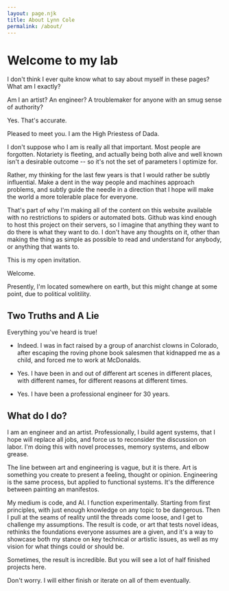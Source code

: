 ```yaml
---
layout: page.njk
title: About Lynn Cole
permalink: /about/
---
```


# Welcome to my lab

I don't think I ever quite know what to say about myself in these pages?
What am I exactly?

Am I an artist? An engineer? A troublemaker for anyone with an smug sense of authority?

Yes. That's accurate.

Pleased to meet you. I am the High Priestess of Dada.

I don't suppose who I am is really all that important. Most people are forgotten. Notariety is fleeting, and actually being both alive and well known isn't a desirable outcome -- so it's not the set of parameters I optimize for. 

Rather, my thinking for the last few years is that I would rather be subtly influential. Make a dent in the way people and machines approach problems, and subtly guide the needle in a direction that I hope will make the world a more tolerable place for everyone. 

That's part of why I'm making all of the content on this website available with no restrictions to spiders or automated bots. Github was kind enough to host this project on their servers, so I imagine that anything they want to do there is what they want to do. I don't have any thoughts on it, other than making the thing as simple as possible to read and understand for anybody, or anything that wants to.

This is my open invitation.

Welcome.

Presently, I'm located somewhere on earth, but this might change at some point, due to political volitility.

## Two Truths and A Lie

Everything you've heard is true!

* Indeed. I was in fact raised by a group of anarchist clowns in Colorado, after escaping the roving phone book salesmen that kidnapped me as a child, and forced me to work at McDonalds.

* Yes. I have been in and out of different art scenes in different places, with different names, for different reasons at different times.

* Yes. I have been a professional engineer for 30 years.

## What do I do?

I am an engineer and an artist. Professionally, I build agent systems, that I hope will replace all jobs, and force us to reconsider the discussion on labor. I'm doing this with novel processes, memory systems, and elbow grease. 

The line between art and engineering is vague, but it is there. Art is something you create to present a feeling, thought or opinion. Engineering is the same process, but applied to functional systems. It's the difference between painting an manifestos. 

My medium is code, and AI. I function experimentally. Starting from first principles, with just enough knowledge on any topic to be dangerous. Then I pull at the seams of reality until the threads come loose, and I get to challenge my assumptions. The result is code, or art that tests novel ideas, rethinks the foundations everyone assumes are a given, and it's a way to showcase both my stance on key technical or artistic issues, as well as my vision for what things could or should be.

Sometimes, the result is incredible. But you will see a lot of half finished projects here.

Don't worry. I will either finish or iterate on all of them eventually.
